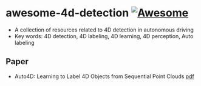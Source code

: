 # awesome-4d-detection [![Awesome](https://cdn.rawgit.com/sindresorhus/awesome/d7305f38d29fed78fa85652e3a63e154dd8e8829/media/badge.svg)](https://github.com/Fungungun/awesome-4d-detection)

* A collection of resources related to 4D detection in autonomous driving
* Key words: 4D detection, 4D labeling, 4D learning, 4D perception, Auto labeling


## Paper

* Auto4D: Learning to Label 4D Objects from Sequential Point Clouds [pdf](https://arxiv.org/pdf/2101.06586.pdf)

